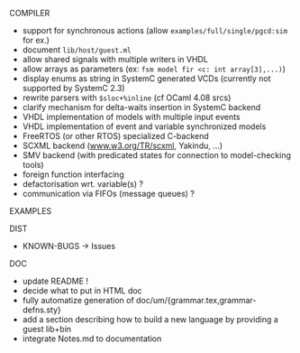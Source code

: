 COMPILER

- support for synchronous actions (allow `examples/full/single/pgcd:sim` for ex.)
- document `lib/host/guest.ml`
- allow shared signals with multiple writers in VHDL
- allow arrays as parameters (ex: `fsm model fir <c: int array[3],...)`)
- display enums as string in SystemC generated VCDs (currently not supported by SystemC 2.3) 
- rewrite parsers with `$sloc+%inline` (cf OCaml 4.08 srcs)
- clarify mechanism for delta-waits insertion in SystemC backend
- VHDL implementation of models with multiple input events
- VHDL implementation of event and variable synchronized models
- FreeRTOS (or other RTOS) specialized C-backend
- SCXML backend (www.w3.org/TR/scxml, Yakindu, ...)
- SMV backend (with predicated states for connection to model-checking tools)
- foreign function interfacing
- defactorisation wrt. variable(s) ?
- communication via FIFOs (message queues) ?

EXAMPLES

DIST
- KNOWN-BUGS -> Issues

DOC
- update README !
- decide what to put in HTML doc
- fully automatize generation of doc/um/{grammar.tex,grammar-defns.sty}
- add a section describing how to build a new language by providing a guest lib+bin
- integrate Notes.md to documentation
